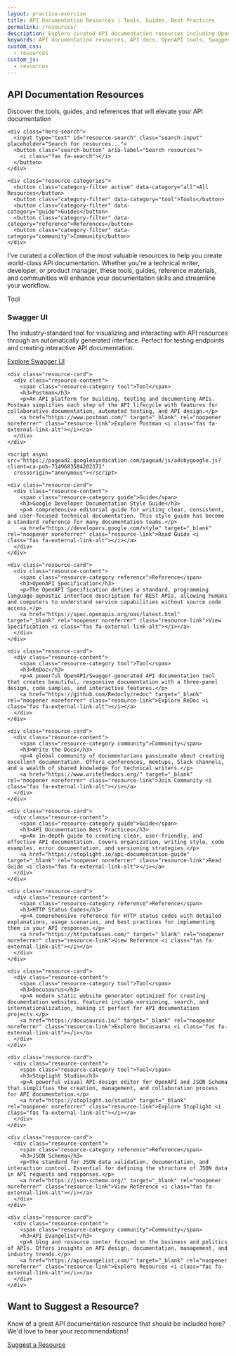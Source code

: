 ```yaml
---
layout: practice-exercise
title: API Documentation Resources | Tools, Guides, Best Practices
permalink: /resources/
description: Explore curated API documentation resources including OpenAPI tools, reference materials, style guides, and community resources for technical writers and developers.
keywords: API documentation resources, API docs, OpenAPI tools, Swagger UI, API documentation best practices, tech writing resources
custom_css:
  - resources
custom_js:
  - resources
---
```


<section class="resources-hero">
  <div class="container">
    <h1 class="hero-title">API Documentation Resources</h1>
    <p class="hero-description">Discover the tools, guides, and references that will elevate your API documentation</p>
    
    <div class="hero-search">
      <input type="text" id="resource-search" class="search-input" placeholder="Search for resources...">
      <button class="search-button" aria-label="Search resources">
        <i class="fas fa-search"></i>
      </button>
    </div>
    
    <div class="resource-categories">
      <button class="category-filter active" data-category="all">All Resources</button>
      <button class="category-filter" data-category="tool">Tools</button>
      <button class="category-filter" data-category="guide">Guides</button>
      <button class="category-filter" data-category="reference">References</button>
      <button class="category-filter" data-category="community">Community</button>
    </div>
  </div>
</section>

<div class="resources-container">
  <div class="resources-intro">
    <p>I've curated a collection of the most valuable resources to help you create world-class API documentation. Whether you're a technical writer, developer, or product manager, these tools, guides, reference materials, and communities will enhance your documentation skills and streamline your workflow.</p>
  </div>
  
  <div class="resources-grid">
    <div class="resource-card">
      <div class="resource-content">
        <span class="resource-category tool">Tool</span>
        <h3>Swagger UI</h3>
        <p>The industry-standard tool for visualizing and interacting with API resources through an automatically generated interface. Perfect for testing endpoints and creating interactive API documentation.</p>
        <a href="https://swagger.io/tools/swagger-ui/" target="_blank" rel="noopener noreferrer" class="resource-link">Explore Swagger UI <i class="fas fa-external-link-alt"></i></a>
      </div>
    </div>
    
    <div class="resource-card">
      <div class="resource-content">
        <span class="resource-category tool">Tool</span>
        <h3>Postman</h3>
        <p>An API platform for building, testing and documenting APIs. Postman simplifies each step of the API lifecycle with features for collaborative documentation, automated testing, and API design.</p>
        <a href="https://www.postman.com/" target="_blank" rel="noopener noreferrer" class="resource-link">Explore Postman <i class="fas fa-external-link-alt"></i></a>
      </div>
    </div>

    <script async src="https://pagead2.googlesyndication.com/pagead/js/adsbygoogle.js?client=ca-pub-7149683584202371"
      crossorigin="anonymous"></script>
  <!-- AddTitleOne -->
  <ins class="adsbygoogle"
      style="display:block"
      data-ad-client="ca-pub-7149683584202371"
      data-ad-slot="7422872052"
      data-ad-format="auto"
      data-full-width-responsive="true"></ins>
  <script>
      (adsbygoogle = window.adsbygoogle || []).push({});
  </script>
    
    <div class="resource-card">
      <div class="resource-content">
        <span class="resource-category guide">Guide</span>
        <h3>Google Developer Documentation Style Guide</h3>
        <p>A comprehensive editorial guide for writing clear, consistent, and user-focused technical documentation. This style guide has become a standard reference for many documentation teams.</p>
        <a href="https://developers.google.com/style" target="_blank" rel="noopener noreferrer" class="resource-link">Read Guide <i class="fas fa-external-link-alt"></i></a>
      </div>
    </div>
    
    <div class="resource-card">
      <div class="resource-content">
        <span class="resource-category reference">Reference</span>
        <h3>OpenAPI Specification</h3>
        <p>The OpenAPI Specification defines a standard, programming language-agnostic interface description for REST APIs, allowing humans and computers to understand service capabilities without source code access.</p>
        <a href="https://spec.openapis.org/oas/latest.html" target="_blank" rel="noopener noreferrer" class="resource-link">View Specification <i class="fas fa-external-link-alt"></i></a>
      </div>
    </div>

<script async src="https://pagead2.googlesyndication.com/pagead/js/adsbygoogle.js?client=ca-pub-7149683584202371"
      crossorigin="anonymous"></script>
  <!-- AddTitleOne -->
  <ins class="adsbygoogle"
      style="display:block"
      data-ad-client="ca-pub-7149683584202371"
      data-ad-slot="7422872052"
      data-ad-format="auto"
      data-full-width-responsive="true"></ins>
  <script>
      (adsbygoogle = window.adsbygoogle || []).push({});
  </script>
    
    <div class="resource-card">
      <div class="resource-content">
        <span class="resource-category tool">Tool</span>
        <h3>ReDoc</h3>
        <p>A powerful OpenAPI/Swagger-generated API documentation tool that creates beautiful, responsive documentation with a three-panel design, code samples, and interactive features.</p>
        <a href="https://github.com/Redocly/redoc" target="_blank" rel="noopener noreferrer" class="resource-link">Explore ReDoc <i class="fas fa-external-link-alt"></i></a>
      </div>
    </div>
    
    <div class="resource-card">
      <div class="resource-content">
        <span class="resource-category community">Community</span>
        <h3>Write the Docs</h3>
        <p>A global community of documentarians passionate about creating excellent documentation. Offers conferences, meetups, Slack channels, and a wealth of shared knowledge for technical writers.</p>
        <a href="https://www.writethedocs.org/" target="_blank" rel="noopener noreferrer" class="resource-link">Join Community <i class="fas fa-external-link-alt"></i></a>
      </div>
    </div>
    
    <div class="resource-card">
      <div class="resource-content">
        <span class="resource-category guide">Guide</span>
        <h3>API Documentation Best Practices</h3>
        <p>An in-depth guide to creating clear, user-friendly, and effective API documentation. Covers organization, writing style, code examples, error documentation, and versioning strategies.</p>
        <a href="https://stoplight.io/api-documentation-guide" target="_blank" rel="noopener noreferrer" class="resource-link">Read Guide <i class="fas fa-external-link-alt"></i></a>
      </div>
    </div>
    
    <div class="resource-card">
      <div class="resource-content">
        <span class="resource-category reference">Reference</span>
        <h3>HTTP Status Codes</h3>
        <p>A comprehensive reference for HTTP status codes with detailed explanations, usage scenarios, and best practices for implementing them in your API responses.</p>
        <a href="https://httpstatuses.com/" target="_blank" rel="noopener noreferrer" class="resource-link">View Reference <i class="fas fa-external-link-alt"></i></a>
      </div>
    </div>

<script async src="https://pagead2.googlesyndication.com/pagead/js/adsbygoogle.js?client=ca-pub-7149683584202371"
      crossorigin="anonymous"></script>
  <!-- AddTitleOne -->
  <ins class="adsbygoogle"
      style="display:block"
      data-ad-client="ca-pub-7149683584202371"
      data-ad-slot="7422872052"
      data-ad-format="auto"
      data-full-width-responsive="true"></ins>
  <script>
      (adsbygoogle = window.adsbygoogle || []).push({});
  </script>
    
    <div class="resource-card">
      <div class="resource-content">
        <span class="resource-category tool">Tool</span>
        <h3>Docusaurus</h3>
        <p>A modern static website generator optimized for creating documentation websites. Features include versioning, search, and internationalization, making it perfect for API documentation projects.</p>
        <a href="https://docusaurus.io/" target="_blank" rel="noopener noreferrer" class="resource-link">Explore Docusaurus <i class="fas fa-external-link-alt"></i></a>
      </div>
    </div>
    
    <div class="resource-card">
      <div class="resource-content">
        <span class="resource-category tool">Tool</span>
        <h3>Stoplight Studio</h3>
        <p>A powerful visual API design editor for OpenAPI and JSON Schema that simplifies the creation, management, and collaboration process for API documentation.</p>
        <a href="https://stoplight.io/studio" target="_blank" rel="noopener noreferrer" class="resource-link">Explore Stoplight <i class="fas fa-external-link-alt"></i></a>
      </div>
    </div>
    
    <div class="resource-card">
      <div class="resource-content">
        <span class="resource-category reference">Reference</span>
        <h3>JSON Schema</h3>
        <p>The standard for JSON data validation, documentation, and interaction control. Essential for defining the structure of JSON data in API requests and responses.</p>
        <a href="https://json-schema.org/" target="_blank" rel="noopener noreferrer" class="resource-link">View Reference <i class="fas fa-external-link-alt"></i></a>
      </div>
    </div>

  <script async src="https://pagead2.googlesyndication.com/pagead/js/adsbygoogle.js?client=ca-pub-7149683584202371"
      crossorigin="anonymous"></script>
  <!-- AddTitleOne -->
  <ins class="adsbygoogle"
      style="display:block"
      data-ad-client="ca-pub-7149683584202371"
      data-ad-slot="7422872052"
      data-ad-format="auto"
      data-full-width-responsive="true"></ins>
  <script>
      (adsbygoogle = window.adsbygoogle || []).push({});
  </script>


    
    <div class="resource-card">
      <div class="resource-content">
        <span class="resource-category community">Community</span>
        <h3>API Evangelist</h3>
        <p>A blog and resource center focused on the business and politics of APIs. Offers insights on API design, documentation, management, and industry trends.</p>
        <a href="https://apievangelist.com/" target="_blank" rel="noopener noreferrer" class="resource-link">Explore Resources <i class="fas fa-external-link-alt"></i></a>
      </div>
    </div>
  </div>
</div>

<section class="cta-section">
  <div class="cta-container">
    <h2 class="cta-title">Want to Suggest a Resource?</h2>
    <p class="cta-description">Know of a great API documentation resource that should be included here? We'd love to hear your recommendations!</p>
    <a href="mailto:contact@beingtechnicalwriter.com" class="cta-button">Suggest a Resource</a>
  </div>
</section> 